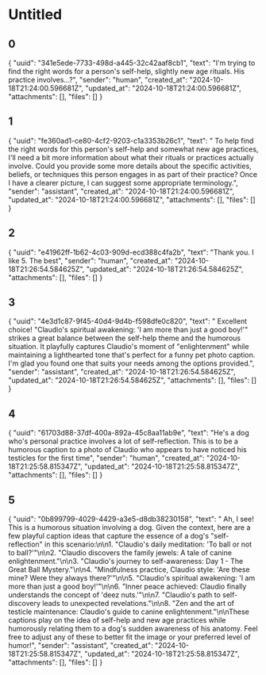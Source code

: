 # Untitled

## 0

{
  "uuid": "341e5ede-7733-498d-a445-32c42aaf8cb1",
  "text": "I'm trying to find the right words for a person's self-help, slightly new age rituals. His practice involves...?",
  "sender": "human",
  "created_at": "2024-10-18T21:24:00.596681Z",
  "updated_at": "2024-10-18T21:24:00.596681Z",
  "attachments": [],
  "files": []
}

## 1

{
  "uuid": "fe360ad1-ce80-4cf2-9203-c1a3353b26c1",
  "text": " To help find the right words for this person's self-help and somewhat new age practices, I'll need a bit more information about what their rituals or practices actually involve. Could you provide some more details about the specific activities, beliefs, or techniques this person engages in as part of their practice? Once I have a clearer picture, I can suggest some appropriate terminology.",
  "sender": "assistant",
  "created_at": "2024-10-18T21:24:00.596681Z",
  "updated_at": "2024-10-18T21:24:00.596681Z",
  "attachments": [],
  "files": []
}

## 2

{
  "uuid": "e41962ff-1b62-4c03-909d-ecd388c4fa2b",
  "text": "Thank you. I like 5. The best",
  "sender": "human",
  "created_at": "2024-10-18T21:26:54.584625Z",
  "updated_at": "2024-10-18T21:26:54.584625Z",
  "attachments": [],
  "files": []
}

## 3

{
  "uuid": "4e3d1c87-9f45-40d4-9d4b-f598dfe0c820",
  "text": " Excellent choice! \"Claudio's spiritual awakening: 'I am more than just a good boy!'\" strikes a great balance between the self-help theme and the humorous situation. It playfully captures Claudio's moment of \"enlightenment\" while maintaining a lighthearted tone that's perfect for a funny pet photo caption. I'm glad you found one that suits your needs among the options provided.",
  "sender": "assistant",
  "created_at": "2024-10-18T21:26:54.584625Z",
  "updated_at": "2024-10-18T21:26:54.584625Z",
  "attachments": [],
  "files": []
}

## 4

{
  "uuid": "61703d88-37df-400a-892a-45c8aa11ab9e",
  "text": "He's a dog who's personal practice involves a lot of self-reflection. This is to be a humorous caption to a photo of Claudio who appears to have noticed his testicles for the first time",
  "sender": "human",
  "created_at": "2024-10-18T21:25:58.815347Z",
  "updated_at": "2024-10-18T21:25:58.815347Z",
  "attachments": [],
  "files": []
}

## 5

{
  "uuid": "0b899799-4029-4429-a3e5-d8db38230158",
  "text": " Ah, I see! This is a humorous situation involving a dog. Given the context, here are a few playful caption ideas that capture the essence of a dog's \"self-reflection\" in this scenario:\n\n1. \"Claudio's daily meditation: 'To ball or not to ball?'\"\n\n2. \"Claudio discovers the family jewels: A tale of canine enlightenment.\"\n\n3. \"Claudio's journey to self-awareness: Day 1 - The Great Ball Mystery.\"\n\n4. \"Mindfulness practice, Claudio style: 'Are these mine? Were they always there?'\"\n\n5. \"Claudio's spiritual awakening: 'I am more than just a good boy!'\"\n\n6. \"Inner peace achieved: Claudio finally understands the concept of 'deez nuts.'\"\n\n7. \"Claudio's path to self-discovery leads to unexpected revelations.\"\n\n8. \"Zen and the art of testicle maintenance: Claudio's guide to canine enlightenment.\"\n\nThese captions play on the idea of self-help and new age practices while humorously relating them to a dog's sudden awareness of his anatomy. Feel free to adjust any of these to better fit the image or your preferred level of humor!",
  "sender": "assistant",
  "created_at": "2024-10-18T21:25:58.815347Z",
  "updated_at": "2024-10-18T21:25:58.815347Z",
  "attachments": [],
  "files": []
}
